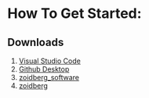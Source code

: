 # How To Get Started:
## Downloads
1. [Visual Studio Code](https://code.visualstudio.com/)
2. [Github Desktop](https://desktop.github.com/)
3. [zoidberg_software](https://github.com/sdcityrobotics/zoidberg_software)
4. [zoidberg](https://github.com/sdcityrobotics/zoidberg)
